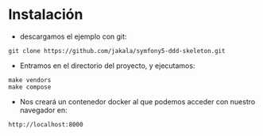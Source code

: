# Instalación
- descargamos el ejemplo con git:
```
git clone https://github.com/jakala/symfony5-ddd-skeleton.git
```
- Entramos en el directorio del proyecto, y ejecutamos:
```
make vendors
make compose
```
- Nos creará un contenedor docker al que podemos acceder con nuestro navegador en:
```
http://localhost:8000
```

